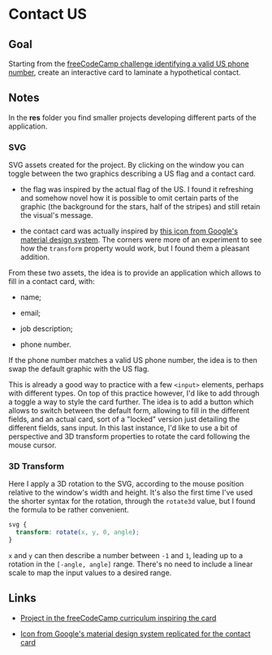 # Contact US

## Goal

Starting from the [freeCodeCamp challenge identifying a valid US phone number](https://www.freecodecamp.org/learn/javascript-algorithms-and-data-structures/javascript-algorithms-and-data-structures-projects/telephone-number-validator), create an interactive card to laminate a hypothetical contact.

## Notes

In the **res** folder you find smaller projects developing different parts of the application.

### SVG

SVG assets created for the project. By clicking on the window you can toggle between the two graphics describing a US flag and a contact card.

- the flag was inspired by the actual flag of the US. I found it refreshing and somehow novel how it is possible to omit certain parts of the graphic (the background for the stars, half of the stripes) and still retain the visual's message.

- the contact card was actually inspired by [this icon from Google's material design system](https://material.io/resources/icons/?icon=contact_phone&style=baseline). The corners were more of an experiment to see how the `transform` property would work, but I found them a pleasant addition.

From these two assets, the idea is to provide an application which allows to fill in a contact card, with:

- name;

- email;

- job description;

- phone number.

If the phone number matches a valid US phone number, the idea is to then swap the default graphic with the US flag.

This is already a good way to practice with a few `<input>` elements, perhaps with different types. On top of this practice however, I'd like to add through a toggle a way to style the card further. The idea is to add a button which allows to switch between the default form, allowing to fill in the different fields, and an actual card, sort of a "locked" version just detailing the different fields, sans input. In this last instance, I'd like to use a bit of perspective and 3D transform properties to rotate the card following the mouse cursor.

### 3D Transform

Here I apply a 3D rotation to the SVG, according to the mouse position relative to the window's width and height. It's also the first time I've used the shorter syntax for the rotation, through the `rotate3d` value, but I found the formula to be rather convenient.

```css
svg {
  transform: rotate(x, y, 0, angle);
}
```

`x` and `y` can then describe a number between `-1` and `1`, leading up to a rotation in the `[-angle, angle]` range. There's no need to include a linear scale to map the input values to a desired range.

## Links

- [Project in the freeCodeCamp curriculum inspiring the card](https://www.freecodecamp.org/learn/javascript-algorithms-and-data-structures/javascript-algorithms-and-data-structures-projects/telephone-number-validator)

- [Icon from Google's material design system replicated for the contact card](https://material.io/resources/icons/?icon=contact_phone&style=baseline)
